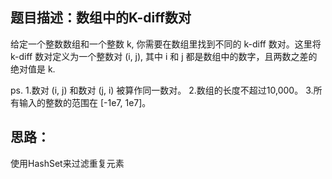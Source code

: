## 题目描述：数组中的K-diff数对
给定一个整数数组和一个整数 k, 你需要在数组里找到不同的 k-diff 数对。这里将 k-diff 数对定义为一个整数对 (i, j), 其中 i 和 j 都是数组中的数字，且两数之差的绝对值是 k.

ps.
    1.数对 (i, j) 和数对 (j, i) 被算作同一数对。
    2.数组的长度不超过10,000。
    3.所有输入的整数的范围在 [-1e7, 1e7]。

## 思路：
使用HashSet来过滤重复元素